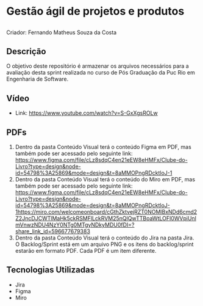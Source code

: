 # Gestão ágil de projetos e produtos

##
Criador: Fernando Matheus Souza da Costa

## Descrição
O objetivo deste repositório é armazenar os arquivos necessários para a avaliação desta sprint realizada no curso de Pós Graduação da Puc Rio em Engenharia de Software.

## Vídeo
- Link: https://www.youtube.com/watch?v=S-GxXgsROLw

## PDFs
1. Dentro da pasta Conteúdo Visual terá o conteúdo Figma em PDF, mas também pode ser acessado pelo seguinte link: https://www.figma.com/file/cLz8sdqC4en21eEW8eHMFx/Clube-do-Livro?type=design&node-id=54798%3A25869&mode=design&t=8aMMOPngRDcktloJ-1
2. Dentro da pasta Conteúdo Visual terá o conteúdo do Miro em PDF, mas também pode ser acessado pelo seguinte link: https://www.figma.com/file/cLz8sdqC4en21eEW8eHMFx/Clube-do-Livro?type=design&node-id=54798%3A25869&mode=design&t=8aMMOPngRDcktloJ-1https://miro.com/welcomeonboard/cGthZktvejRZT0NOMlBxNDd6cmd2Z2JncDJCWTlMaHk5ckRSMFlLckRVM25nQlQwTTBoaWtLOFI0WVpiUnlmVnwzNDU4NzY0NTg0MTgyNDkyMDU0fDI=?share_link_id=596677679383
3. Dentro da pasta Conteúdo Visual terá o conteúdo do Jira na pasta Jira. O Backlog/Sprint está em um arquivo PNG e os itens do backlog/sprint estarão em formato PDF. Cada PDF é um item diferente.

## Tecnologias Utilizadas
- Jira
- Figma
- Miro
